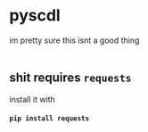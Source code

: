 # pyscdl
im pretty sure this isnt a good thing
<br>
<br>
## shit requires **`requests`**
install it with

#### `pip install requests`
